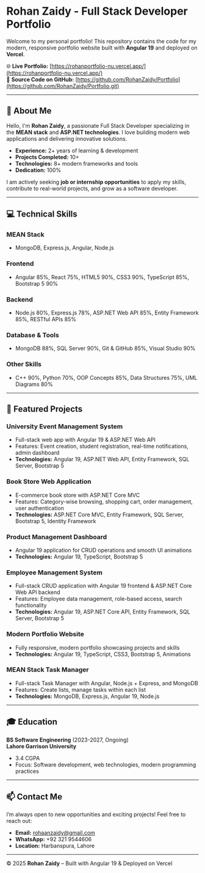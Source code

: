 # Rohan Zaidy - Full Stack Developer Portfolio

Welcome to my personal portfolio! This repository contains the code for my modern, responsive portfolio website built with **Angular 19** and deployed on **Vercel**.  

🌐 **Live Portfolio:** [https://rohanportfolio-nu.vercel.app/](https://rohanportfolio-nu.vercel.app/)  
📂 **Source Code on GitHub:** [https://github.com/RohanZaidy/Portfolio](https://github.com/RohanZaidy/Portfolio.git)

---

## 👋 About Me

Hello, I'm **Rohan Zaidy**, a passionate Full Stack Developer specializing in the **MEAN stack** and **ASP.NET technologies**. I love building modern web applications and delivering innovative solutions.

- **Experience:** 2+ years of learning & development  
- **Projects Completed:** 10+  
- **Technologies:** 8+ modern frameworks and tools  
- **Dedication:** 100%  

I am actively seeking **job or internship opportunities** to apply my skills, contribute to real-world projects, and grow as a software developer.

---

## 💻 Technical Skills

### **MEAN Stack**
- MongoDB, Express.js, Angular, Node.js  

### **Frontend**
- Angular 85%, React 75%, HTML5 90%, CSS3 90%, TypeScript 85%, Bootstrap 5 90%  

### **Backend**
- Node.js 80%, Express.js 78%, ASP.NET Web API 85%, Entity Framework 85%, RESTful APIs 85%  

### **Database & Tools**
- MongoDB 88%, SQL Server 90%, Git & GitHub 85%, Visual Studio 90%  

### **Other Skills**
- C++ 90%, Python 70%, OOP Concepts 85%, Data Structures 75%, UML Diagrams 80%

---

## 📂 Featured Projects

### **University Event Management System**
- Full-stack web app with Angular 19 & ASP.NET Web API  
- Features: Event creation, student registration, real-time notifications, admin dashboard  
- **Technologies:** Angular 19, ASP.NET Web API, Entity Framework, SQL Server, Bootstrap 5  

### **Book Store Web Application**
- E-commerce book store with ASP.NET Core MVC  
- Features: Category-wise browsing, shopping cart, order management, user authentication  
- **Technologies:** ASP.NET Core MVC, Entity Framework, SQL Server, Bootstrap 5, Identity Framework  

### **Product Management Dashboard**
- Angular 19 application for CRUD operations and smooth UI animations  
- **Technologies:** Angular 19, TypeScript, Bootstrap 5  

### **Employee Management System**
- Full-stack CRUD application with Angular 19 frontend & ASP.NET Core Web API backend  
- Features: Employee data management, role-based access, search functionality  
- **Technologies:** Angular 19, ASP.NET Core API, Entity Framework, SQL Server, Bootstrap 5  

### **Modern Portfolio Website**
- Fully responsive, modern portfolio showcasing projects and skills  
- **Technologies:** Angular 19, TypeScript, CSS3, Bootstrap 5, Animations  

### **MEAN Stack Task Manager**
- Full-stack Task Manager with Angular, Node.js + Express, and MongoDB  
- Features: Create lists, manage tasks within each list  
- **Technologies:** MongoDB, Express.js, Angular 19, Node.js  

---

## 🎓 Education

**BS Software Engineering** (2023-2027, Ongoing)  
**Lahore Garrison University**  
- 3.4 CGPA  
- Focus: Software development, web technologies, modern programming practices  

---

## 📫 Contact Me

I’m always open to new opportunities and exciting projects! Feel free to reach out:  

- **Email:** rohaanzaidy@gmail.com  
- **WhatsApp:** +92 321 9544606  
- **Location:** Harbanspura, Lahore  

---

© 2025 **Rohan Zaidy** – Built with Angular 19 & Deployed on Vercel
